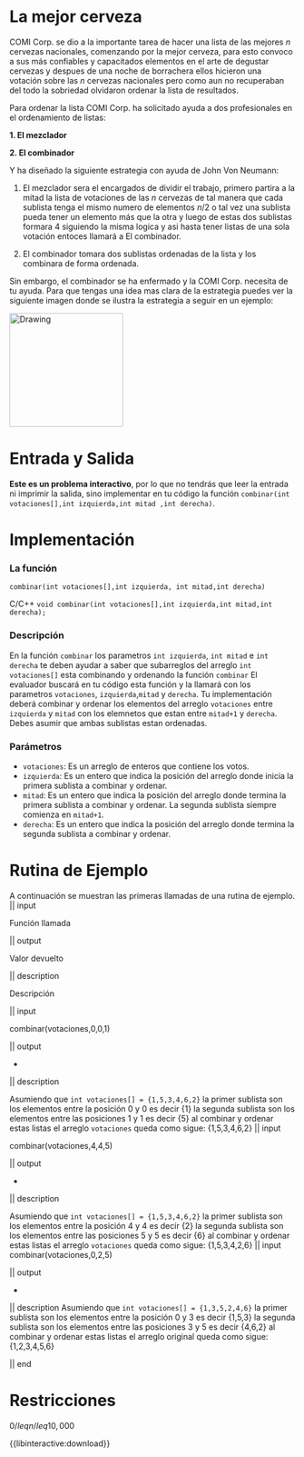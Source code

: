 # La mejor cerveza
COMI Corp. se dio a la importante tarea de hacer una lista de las mejores $n$ cervezas nacionales, comenzando por la mejor cerveza, para esto convoco a sus más confiables y capacitados elementos en el arte de degustar cervezas y despues de una noche de borrachera ellos hicieron una votación sobre las $n$ cervezas nacionales pero como aun no recuperaban del todo la sobriedad olvidaron ordenar la lista de resultados.

Para ordenar la lista COMI Corp. ha solicitado ayuda a dos profesionales en el ordenamiento de listas:

**1. El mezclador**

**2. El combinador**

Y ha diseñado la siguiente estrategia con ayuda de John Von Neumann:
 
1. El mezclador sera el encargados de dividir el trabajo, primero partira a la mitad la lista de  votaciones de las $n$ cervezas de tal manera que cada sublista tenga el mismo numero de elementos $n/2$ o tal vez una sublista pueda tener un elemento  más que la otra y luego de estas dos sublistas formara 4 siguiendo la misma logica y asi hasta  tener listas de una sola votación entoces llamará a El combinador.

2. El combinador tomara dos sublistas ordenadas de la lista y los combinara de forma ordenada.

Sin embargo, el combinador se ha enfermado y la COMI Corp. necesita de tu ayuda. Para que tengas una idea mas clara de la estrategia puedes ver la siguiente imagen donde se ilustra la estrategia a seguir en un ejemplo:

 <img src="http://programminglife.io/public/images/Divide_and_Conquer.png" alt="Drawing" style="width: 200px;"/>


# Entrada y Salida

**Este es un problema interactivo**, por lo que no tendrás que leer la entrada ni imprimir la salida, sino implementar en tu código la función `combinar(int votaciones[],int izquierda,int mitad ,int derecha)`.

# Implementación

### La función

 ```combinar(int votaciones[],int izquierda, int mitad,int derecha)```

C/C++ `void combinar(int votaciones[],int izquierda,int mitad,int derecha);`

### Descripción
En la  función `combinar` los parametros `int izquierda`, `int mitad`  e `int derecha` te deben ayudar a saber que subarreglos del arreglo `int votaciones[]` esta combinando y ordenando la función `combinar` 
El evaluador buscará en tu código esta función y la llamará con los parametros `votaciones`, `izquierda`,`mitad` y `derecha`. Tu implementación deberá combinar y ordenar los elementos del arreglo `votaciones` entre `izquierda` y `mitad` con los elemnetos que estan entre `mitad+1` y `derecha`. Debes asumir que ambas sublistas estan ordenadas. 

### Parámetros

* `votaciones`: Es un arreglo de enteros que contiene los votos.
* `izquierda`: Es un entero que indica la posición del arreglo donde inicia la primera sublista a combinar y ordenar.
* `mitad`: Es un entero que indica la posición del arreglo donde termina la primera sublista a combinar y ordenar. La segunda sublista siempre comienza en `mitad+1`.
* `derecha`: Es un entero que indica la posición del arreglo donde termina la segunda sublista a combinar y ordenar. 

# Rutina de Ejemplo

A continuación se muestran las primeras llamadas de una rutina de ejemplo. 
|| input

Función llamada

|| output

Valor devuelto

|| description

Descripción

|| input

combinar(votaciones,0,0,1)

|| output

-

|| description

Asumiendo que `int votaciones[] = {1,5,3,4,6,2}`
la primer sublista son los elementos entre la posición $0$  y $0$ es decir {1} la segunda  sublista son los elementos entre las posiciones $1$ y $1$ es decir {5} al combinar y ordenar estas listas el arreglo `votaciones` queda como sigue:
{1,5,3,4,6,2}
|| input

combinar(votaciones,4,4,5)

|| output

-

|| description

Asumiendo que `int votaciones[] = {1,5,3,4,6,2}`
la primer sublista son los elementos entre la posición $4$  y $4$ es decir {2} la segunda  sublista son los elementos entre las posiciones $5$ y $5$ es decir {6} al combinar y ordenar estas listas el arreglo `votaciones` queda como sigue:
{1,5,3,4,2,6}
|| input
combinar(votaciones,0,2,5)

|| output

-

|| description
Asumiendo que `int votaciones[] = {1,3,5,2,4,6}`
la primer sublista son los elementos entre la posición $0$  y $3$ es decir {1,5,3} la segunda  sublista son los elementos entre las posiciones $3$ y $5$ es decir {4,6,2} al combinar y ordenar estas listas el arreglo original queda como sigue:
{1,2,3,4,5,6}

|| end

# Restricciones

$0 /leq n /leq 10,000$

{{libinteractive:download}}
